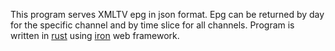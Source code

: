 This program serves XMLTV epg in json format. Epg can be returned by day for the specific channel and by time slice for all channels.
Program is written in [rust](https://www.rust-lang.org/) using [iron](http://ironframework.io/) web framework.